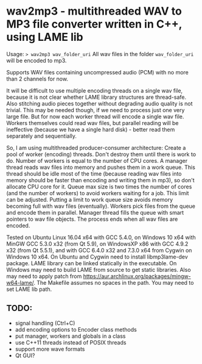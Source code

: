 wav2mp3 - multithreaded WAV to MP3 file converter written in C++, using LAME lib
================================================================================

Usage:
`> wav2mp3 wav_folder_uri`
All wav files in the folder `wav_folder_uri` will be encoded to mp3.

Supports WAV files containing uncompressed audio (PCM) with no more than 2
channels for now.

It will be difficult to use multiple encoding threads on a single wav file,
because it is not clear whether LAME library structures are thread-safe. Also
stitching audio pieces together without degrading audio quality is not trivial.
This may be needed though, if we need to process just one very large file.
But for now each worker thread will encode a single wav file.
Workers themselves could read wav files, but parallel reading will be
ineffective (because we have a single hard disk) - better read them separately
and sequentially.

So, I am using multithreaded producer-consumer architecture:
Create a pool of worker (encoding) threads. Don't destroy them until there is
work to do. Number of workers is equal to the number of CPU cores.
A manager thread reads wav files into memory and pushes them in a work queue.
This thread should be idle most of the time (because reading wav files into
memory should be faster than encoding and writing them in mp3), so don't
allocate CPU core for it. Queue max size is two times the number of cores
(and the number of workers) to avoid workers waiting for a job. This limit
can be adjusted. Putting a limit to work queue size avoids memory becoming
full with wav files (eventually). Workers pick files from the queue and
encode them in parallel. Manager thread fills the queue with smart pointers to
wav file objects. The process ends when all wav files are encoded.

Tested on Ubuntu Linux 16.04 x64 with GCC 5.4.0, on Windows 10 x64 with
MinGW GCC 5.3.0 x32 (from Qt 5.9), on WindowsXP x86 with GCC 4.9.2 x32 (from
Qt 5.5.1), and with GCC 6.4.0 x32 and 7.3.0 x64 from Cygwin on Windows 10 x64.
On Ubuntu and Cygwin need to install libmp3lame-dev package. LAME library can
be linked statically in the executable. On Windows may need to build LAME
from source to get static libraries. Also may need to apply patch from
https://aur.archlinux.org/packages/mingw-w64-lame/.
The Makefile assumes no spaces in the path. You may need to set LAME lib path.


TODO:
----
- signal handling (Ctrl+C)
- add encoding options to Encoder class methods
- put manager, workers and globals in a class
- use C++11 threads instead of POSIX threads
- support more wave formats
- Qt GUI?
